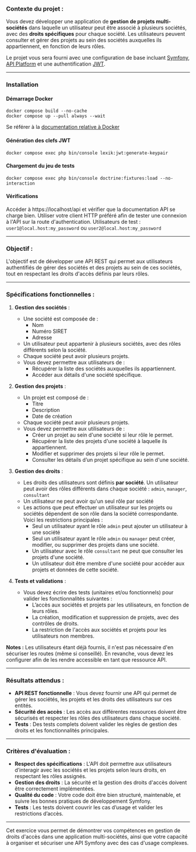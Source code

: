 ### Contexte du projet :

Vous devez développer une application de **gestion de projets multi-sociétés** dans laquelle un utilisateur peut être associé à plusieurs sociétés, avec des **droits spécifiques** pour chaque société. Les utilisateurs peuvent consulter et gérer des projets au sein des sociétés auxquelles ils appartiennent, en fonction de leurs rôles.

Le projet vous sera fourni avec une configuration de base incluant [Symfony](https://symfony.com/doc/current/index.html), [API Platform](https://api-platform.com/docs/core/) et une authentification [JWT](https://github.com/lexik/LexikJWTAuthenticationBundle).

---

### Installation

#### Démarrage Docker
```shell
docker compose build --no-cache
docker compose up --pull always --wait
```
Se référer à la [documentation relative à Docker](https://github.com/dunglas/symfony-docker)

#### Génération des clefs JWT
```shell
docker compose exec php bin/console lexik:jwt:generate-keypair
```

#### Chargement du jeu de tests
```shell
docker compose exec php bin/console doctrine:fixtures:load --no-interaction
```


#### Vérifications
Accéder à https://localhost/api et vérifier que la documentation API se charge bien.
Utiliser votre client HTTP préféré afin de tester une connexion à l'API sur la route d'authentication.
Utilisateurs de test : `user1@local.host:my_password` ou `user2@local.host:my_password`

---

### Objectif :

L'objectif est de développer une API REST qui permet aux utilisateurs authentifiés de gérer des sociétés et des projets au sein de ces sociétés, tout en respectant les droits d'accès définis par leurs rôles.

---

### Spécifications fonctionnelles :

1. **Gestion des sociétés** :
    - Une société est composée de :
        - Nom
        - Numéro SIRET
        - Adresse
    - Un utilisateur peut appartenir à plusieurs sociétés, avec des rôles différents selon la société.
    - Chaque société peut avoir plusieurs projets.
    - Vous devez permettre aux utilisateurs de :
        - Récupérer la liste des sociétés auxquelles ils appartiennent.
        - Accéder aux détails d'une société spécifique.

2. **Gestion des projets** :
    - Un projet est composé de :
        - Titre
        - Description
        - Date de création
    - Chaque société peut avoir plusieurs projets.
    - Vous devez permettre aux utilisateurs de :
        - Créer un projet au sein d'une société si leur rôle le permet.
        - Récupérer la liste des projets d'une société à laquelle ils appartiennent.
        - Modifier et supprimer des projets si leur rôle le permet.
        - Consulter les détails d’un projet spécifique au sein d'une société.

3. **Gestion des droits** :
    - Les droits des utilisateurs sont définis **par société**. Un utilisateur peut avoir des rôles différents dans chaque société : `admin`, `manager`, `consultant`
    - Un utilisateur ne peut avoir qu'un seul rôle par société
    - Les actions que peut effectuer un utilisateur sur les projets ou sociétés dépendent de son rôle dans la société correspondante. Voici les restrictions principales :
        - Seul un utilisateur ayant le rôle `admin` peut ajouter un utilisateur à une société
        - Seul un utilisateur ayant le rôle `admin` ou `manager` peut créer, modifier, ou supprimer des projets dans une société.
        - Un utilisateur avec le rôle `consultant` ne peut que consulter les projets d'une société.
        - Un utilisateur doit être membre d'une société pour accéder aux projets et données de cette société.

4. **Tests et validations** :
    - Vous devez écrire des tests (unitaires et/ou fonctionnels) pour valider les fonctionnalités suivantes :
        - L’accès aux sociétés et projets par les utilisateurs, en fonction de leurs rôles.
        - La création, modification et suppression de projets, avec des contrôles de droits.
        - La restriction de l'accès aux sociétés et projets pour les utilisateurs non membres.

**Notes :**
Les utilisateurs étant déjà fournis, il n'est pas nécessaire d'en sécuriser les routes (même si conseillé). En revanche, vous devez les configurer afin de les rendre accessible en tant que ressource API.  

---

### Résultats attendus :

- **API REST fonctionnelle** : Vous devez fournir une API qui permet de gérer les sociétés, les projets et les droits des utilisateurs sur ces entités.
- **Sécurité des accès** : Les accès aux différentes ressources doivent être sécurisés et respecter les rôles des utilisateurs dans chaque société.
- **Tests** : Des tests complets doivent valider les règles de gestion des droits et les fonctionnalités principales.

---

### Critères d'évaluation :

- **Respect des spécifications** : L'API doit permettre aux utilisateurs d’interagir avec les sociétés et les projets selon leurs droits, en respectant les rôles assignés.
- **Gestion des droits** : La sécurité et la gestion des droits d'accès doivent être correctement implémentées.
- **Qualité du code** : Votre code doit être bien structuré, maintenable, et suivre les bonnes pratiques de développement Symfony.
- **Tests** : Les tests doivent couvrir les cas d’usage et valider les restrictions d’accès.

---

Cet exercice vous permet de démontrer vos compétences en gestion de droits d'accès dans une application multi-sociétés, ainsi que votre capacité à organiser et sécuriser une API Symfony avec des cas d'usage complexes.
